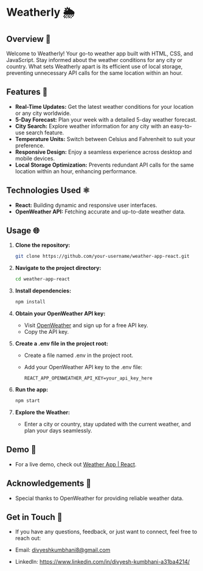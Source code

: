 # Weatherly 🌦️

## Overview 🚀

Welcome to Weatherly! Your go-to weather app built with HTML, CSS, and JavaScript. Stay informed about the weather conditions for any city or country. What sets Weatherly apart is its efficient use of local storage, preventing unnecessary API calls for the same location within an hour.

## Features 🚀

- **Real-Time Updates:** Get the latest weather conditions for your location or any city worldwide.
- **5-Day Forecast:** Plan your week with a detailed 5-day weather forecast.
- **City Search:** Explore weather information for any city with an easy-to-use search feature.
- **Temperature Units:** Switch between Celsius and Fahrenheit to suit your preference.
- **Responsive Design:** Enjoy a seamless experience across desktop and mobile devices.
- **Local Storage Optimization:** Prevents redundant API calls for the same location within an hour, enhancing performance.

## Technologies Used ⚛️

- **React:** Building dynamic and responsive user interfaces.
- **OpenWeather API:** Fetching accurate and up-to-date weather data.

## Usage 🌐

1. **Clone the repository:**

   ```bash
   git clone https://github.com/your-username/weather-app-react.git

2. **Navigate to the project directory:**

   ```bash
   cd weather-app-react

3. **Install dependencies:**

   ```bash
   npm install

4. **Obtain your OpenWeather API key:**

   - Visit <a href="https://openweathermap.org/">OpenWeather</a> and sign up for a free API key.
   - Copy the API key.
  
5. **Create a .env file in the project root:**

   - Create a file named .env in the project root.
   - Add your OpenWeather API key to the .env file:
  
     ```env
     REACT_APP_OPENWEATHER_API_KEY=your_api_key_here

6. **Run the app:**

   ```bash
   npm start

7. **Explore the Weather:**

   - Enter a city or country, stay updated with the current weather, and plan your days seamlessly.
  
## Demo 🎥

- For a live demo, check out <a href="https://weather-application-using-react.netlify.app/">Weather App | React</a>.

## Acknowledgements 🙏

- Special thanks to OpenWeather for providing reliable weather data.
  
## Get in Touch 👋

- If you have any questions, feedback, or just want to connect, feel free to reach out:

- Email: divyeshkumbhani8@gmail.com
- LinkedIn: https://www.linkedin.com/in/divyesh-kumbhani-a31ba4214/
